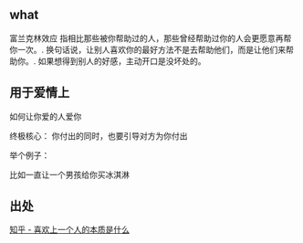 
## what
富兰克林效应 指相比那些被你帮助过的人，那些曾经帮助过你的人会更愿意再帮你一次。. 换句话说，让别人喜欢你的最好方法不是去帮助他们，而是让他们来帮助你。. 如果想得到别人的好感，主动开口是没坏处的。


## 用于爱情上
如何让你爱的人爱你

终极核心： 你付出的同时，也要引导对方为你付出

举个例子：

比如一直让一个男孩给你买冰淇淋


## 出处
[知乎 - 喜欢上一个人的本质是什么](https://www.zhihu.com/question/327000131/answer/836561461)
